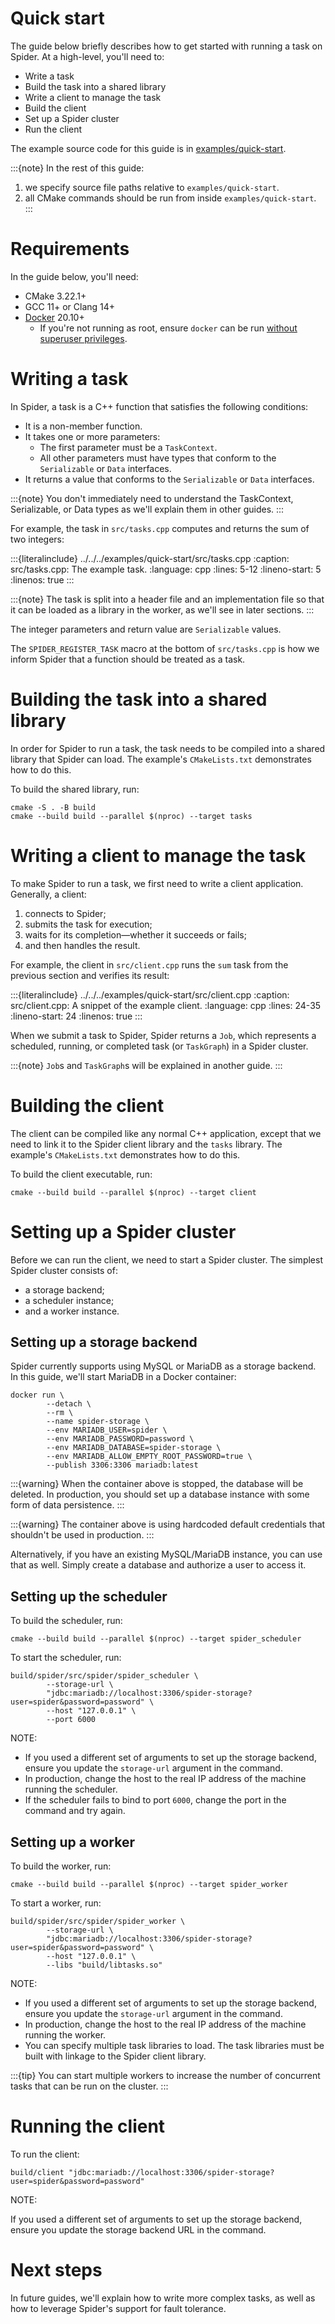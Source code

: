 # Quick start

The guide below briefly describes how to get started with running a task on Spider. At a high-level,
you'll need to:

* Write a task
* Build the task into a shared library
* Write a client to manage the task
* Build the client
* Set up a Spider cluster
* Run the client

The example source code for this guide is in [examples/quick-start].

:::{note}
In the rest of this guide:

1. we specify source file paths relative to `examples/quick-start`.
2. all CMake commands should be run from inside `examples/quick-start`.
:::

# Requirements

In the guide below, you'll need:

* CMake 3.22.1+
* GCC 11+ or Clang 14+
* [Docker] 20.10+
  * If you're not running as root, ensure `docker` can be run
    [without superuser privileges][docker-non-root].

# Writing a task

In Spider, a task is a C++ function that satisfies the following conditions:

* It is a non-member function.
* It takes one or more parameters:
  * The first parameter must be a `TaskContext`.
  * All other parameters must have types that conform to the `Serializable` or `Data` interfaces.
* It returns a value that conforms to the `Serializable` or `Data` interfaces.

:::{note}
You don't immediately need to understand the TaskContext, Serializable, or Data types as we'll
explain them in other guides.
:::

For example, the task in `src/tasks.cpp` computes and returns the sum of two integers:

:::{literalinclude} ../../../examples/quick-start/src/tasks.cpp
:caption: src/tasks.cpp: The example task.
:language: cpp
:lines: 5-12
:lineno-start: 5
:linenos: true
:::

:::{note}
The task is split into a header file and an implementation file so that it can be loaded as a
library in the worker, as we'll see in later sections.
:::

The integer parameters and return value are `Serializable` values.

The `SPIDER_REGISTER_TASK` macro at the bottom of `src/tasks.cpp` is how we inform Spider that a
function should be treated as a task.

# Building the task into a shared library

In order for Spider to run a task, the task needs to be compiled into a shared library that Spider
can load. The example's `CMakeLists.txt` demonstrates how to do this.

To build the shared library, run:

```shell
cmake -S . -B build
cmake --build build --parallel $(nproc) --target tasks
```

# Writing a client to manage the task

To make Spider to run a task, we first need to write a client application. Generally, a client:

1. connects to Spider;
2. submits the task for execution;
3. waits for its completion—whether it succeeds or fails;
4. and then handles the result.

For example, the client in `src/client.cpp` runs the `sum` task from the previous section and
verifies its result:

:::{literalinclude} ../../../examples/quick-start/src/client.cpp
:caption: src/client.cpp: A snippet of the example client.
:language: cpp
:lines: 24-35
:lineno-start: 24
:linenos: true
:::

When we submit a task to Spider, Spider returns a `Job`, which represents a scheduled, running, or
completed task (or `TaskGraph`) in a Spider cluster.

:::{note}
`Job`s and `TaskGraph`s will be explained in another guide.
:::

# Building the client

The client can be compiled like any normal C++ application, except that we need to link it to the
Spider client library and the `tasks` library. The example's `CMakeLists.txt` demonstrates how to do
this.

To build the client executable, run:

```shell
cmake --build build --parallel $(nproc) --target client
```

# Setting up a Spider cluster

Before we can run the client, we need to start a Spider cluster. The simplest Spider cluster
consists of:

* a storage backend;
* a scheduler instance;
* and a worker instance.

## Setting up a storage backend

Spider currently supports using MySQL or MariaDB as a storage backend. In this guide, we'll start
MariaDB in a Docker container:

```shell
docker run \
        --detach \
        --rm \
        --name spider-storage \
        --env MARIADB_USER=spider \
        --env MARIADB_PASSWORD=password \
        --env MARIADB_DATABASE=spider-storage \
        --env MARIADB_ALLOW_EMPTY_ROOT_PASSWORD=true \
        --publish 3306:3306 mariadb:latest
```

:::{warning}
When the container above is stopped, the database will be deleted. In production, you should set up
a database instance with some form of data persistence.
:::

:::{warning}
The container above is using hardcoded default credentials that shouldn't be used in production.
:::

Alternatively, if you have an existing MySQL/MariaDB instance, you can use that as well. Simply
create a database and authorize a user to access it.

## Setting up the scheduler

To build the scheduler, run:

```shell
cmake --build build --parallel $(nproc) --target spider_scheduler
```

To start the scheduler, run:

```shell
build/spider/src/spider/spider_scheduler \
        --storage-url \
        "jdbc:mariadb://localhost:3306/spider-storage?user=spider&password=password" \
        --host "127.0.0.1" \
        --port 6000
```

NOTE:

* If you used a different set of arguments to set up the storage backend, ensure you update the
  `storage-url` argument in the command.
* In production, change the host to the real IP address of the machine running the scheduler.
* If the scheduler fails to bind to port `6000`, change the port in the command and try again.

## Setting up a worker

To build the worker, run:

```shell
cmake --build build --parallel $(nproc) --target spider_worker
```

To start a worker, run:

```shell
build/spider/src/spider/spider_worker \
        --storage-url \
        "jdbc:mariadb://localhost:3306/spider-storage?user=spider&password=password" \
        --host "127.0.0.1" \
        --libs "build/libtasks.so"
```

NOTE:

* If you used a different set of arguments to set up the storage backend, ensure you update the
  `storage-url` argument in the command.
* In production, change the host to the real IP address of the machine running the worker.
* You can specify multiple task libraries to load. The task libraries must be built with linkage
  to the Spider client library. 

:::{tip}
You can start multiple workers to increase the number of concurrent tasks that can be run on the
cluster.
:::

# Running the client

To run the client:

```shell
build/client "jdbc:mariadb://localhost:3306/spider-storage?user=spider&password=password"
```

NOTE:

If you used a different set of arguments to set up the storage backend, ensure you update the
storage backend URL in the command.

# Next steps

In future guides, we'll explain how to write more complex tasks, as well as how to leverage Spider's
support for fault tolerance.

[Docker]: https://docs.docker.com/engine/install/
[docker-non-root]: https://docs.docker.com/engine/install/linux-postinstall/#manage-docker-as-a-non-root-user
[examples/quick-start]: https://github.com/y-scope/spider/tree/main/examples/quick-start
